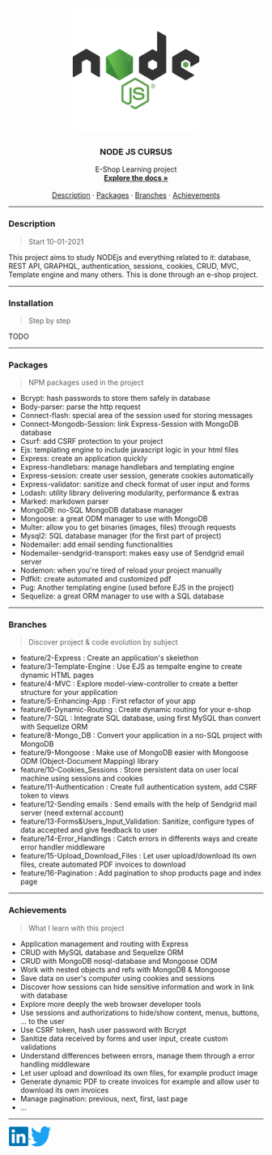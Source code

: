 
<!-- PROJECT LOGO -->
<br />
<p align="center">
  <a href="https://github.com/nicode-io/NodeCursus">
    <img src="https://github.com/devicons/devicon/blob/master/icons/nodejs/nodejs-original-wordmark.svg" alt="Logo" width="250" height=250">
  </a>

<h3 align="center">NODE JS CURSUS</h3>

  <p align="center">
    E-Shop Learning project
    <br />
    <a href="https://github.com/othneildrew/Best-README-Template"><strong>Explore the docs »</strong></a>
    <br />
    <br />
    <a href="#description">Description</a>
    ·
    <a href="#packages">Packages</a>
    ·
    <a href="#branches">Branches</a>
    ·
    <a href="#achievements">Achievements</a>
  </p>


---

### Description

> Start 10-01-2021

This project aims to study NODEjs and everything related to it: database, REST API, GRAPHQL,
authentication, sessions, cookies, CRUD, MVC, Template engine and many others.
This is done through an e-shop project.


---

### Installation
> Step by step

TODO

---

### Packages
> NPM packages used in the project

-   Bcrypt: hash passwords to store them safely in database
-   Body-parser: parse the http request
-   Connect-flash: special area of the session used for storing messages
-   Connect-Mongodb-Session: link Express-Session with MongoDB database
-   Csurf: add CSRF protection to your project
-   Ejs: templating engine to include javascript logic in your html files
-   Express: create an application quickly
-   Express-handlebars: manage handlebars and templating engine
-   Express-session: create user session, generate cookies automatically
-   Express-validator: sanitize and check format of user input and forms
-   Lodash: utility library delivering modularity, performance & extras
-   Marked: markdown parser
-   MongoDB: no-SQL MongoDB database manager
-   Mongoose: a great ODM manager to use with MongoDB
-   Multer: allow you to get binaries (images, files) through requests
-   Mysql2: SQL database manager (for the first part of project)
-   Nodemailer: add email sending functionalities
-   Nodemailer-sendgrid-transport: makes easy use of Sendgrid email server
-   Nodemon: when you're tired of reload your project manually
-   Pdfkit: create automated and customized pdf
-   Pug: Another templating engine (used before EJS in the project)
-   Sequelize: a great ORM manager to use with a SQL database

---

### Branches
> Discover project & code evolution by subject

- feature/2-Express :
  Create an application's skelethon
- feature/3-Template-Engine :
  Use EJS as tempalte engine to create dynamic HTML pages
- feature/4-MVC :
  Explore model-view-controller to create a better structure for your application
- feature/5-Enhancing-App :
  First refactor of your app
- feature/6-Dynamic-Routing :
  Create dynamic routing for your e-shop
- feature/7-SQL :
  Integrate SQL database, using first MySQL than convert with Sequelize ORM
- feature/8-Mongo_DB :
  Convert your application in a no-SQL project with MongoDB
- feature/9-Mongoose :
  Make use of MongoDB easier with Mongoose ODM (Object-Document Mapping) library
- feature/10-Cookies_Sessions :
  Store persistent data on user local machine using sessions and cookies
- feature/11-Authentication :
  Create full authentication system, add CSRF token to views
- feature/12-Sending emails :
  Send emails with the help of Sendgrid mail server (need external account)
- feature/13-Forms&Users_Input_Validation:
  Sanitize, configure types of data accepted and give feedback to user
- feature/14-Error_Handlings :
  Catch errors in differents ways and create error handler middleware
- feature/15-Upload_Download_Files : 
  Let user upload/download its own files, create automated PDF invoices to download
- feature/16-Pagination : 
  Add pagination to shop products page and index page

---

### Achievements
> What I learn with this project

- Application management and routing with Express
- CRUD with MySQL database and Sequelize ORM
- CRUD with MongoDB nosql-database and Mongoose ODM
- Work with nested objects and refs with MongoDB & Mongoose
- Save data on user's computer using cookies and sessions
- Discover how sessions can hide sensitive information and work in link with database
- Explore more deeply the web browser developer tools
- Use sessions and authorizations to hide/show content, menus, buttons, ... to the user
- Use CSRF token, hash user password with Bcrypt
- Sanitize data received by forms and user input, create custom validations
- Understand differences between errors, manage them through a error handling middleware
- Let user upload and download its own files, for example product image 
- Generate dynamic PDF to create invoices for example and allow user to download its own invoices
- Manage pagination: previous, next, first, last page
- ... 

---

<a href="https://linkedin.com/in/nicolas-denoel">
  <img align="center" src="https://github.com/devicons/devicon/blob/master/icons/linkedin/linkedin-original.svg" alt="linkedin.com/in/nicolas-denoel" width="40" height="40" />
</a>  <a href="https://twitter.com/nicode_io">
  <img align="center" src="https://github.com/devicons/devicon/blob/master/icons/twitter/twitter-original.svg" alt="twitter.com/inicode_io" width="40" height="40" />
</a>  
